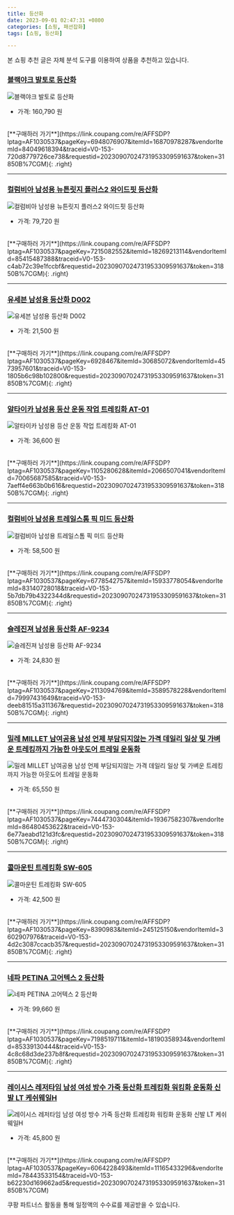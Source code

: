 ```yaml
---
title: 등산화
date: 2023-09-01 02:47:31 +0800
categories: [쇼핑, 패션잡화]
tags: [쇼핑, 등산화]

---
```


본 쇼핑 추천 글은 자체 분석 도구를 이용하여 상품을 추천하고 있습니다.
### [블랙야크 발토로 등산화](https://link.coupang.com/re/AFFSDP?lptag=AF1030537&pageKey=6948076907&itemId=16870978287&vendorItemId=84049618394&traceid=V0-153-720d8779726ce738&requestid=20230907024731953309591637&token=31850B%7CGM)
![블랙야크 발토로 등산화](https://ads-partners.coupang.com/image1/RRXYHzrVE-y5tJ0LRXcu_s5fh8WiNKClUkDpvFiWqqWonoFX6dDTQdyFMxT7fvJze9xa7MpCpS8hnZr5Ow3H9iCbTvo34TkM2tc9Dq81-Tqt4CDgUBR5oZYto-SGefM89Q8esnIV1gKqzzWP_LwhUt8-KzGy8S7nftZ2ivllYcZTzn5UOjQGKI_AKTmBwFr7AFPPquhPTd60i5oPjZiAdJcKmyj-0BYkFlQJCpbnuK7975O0GqmBKNdH7AiX55cOCL6uEuZMVG0SKjs3X5uHJ-Ax)
- 가격: 160,790 원
<br>
[**구매하러 가기**](https://link.coupang.com/re/AFFSDP?lptag=AF1030537&pageKey=6948076907&itemId=16870978287&vendorItemId=84049618394&traceid=V0-153-720d8779726ce738&requestid=20230907024731953309591637&token=31850B%7CGM){: .right}
<br>

---

### [컬럼비아 남성용 뉴튼릿지 플러스2 와이드핏 등산화](https://link.coupang.com/re/AFFSDP?lptag=AF1030537&pageKey=7215082552&itemId=18269213114&vendorItemId=85415487388&traceid=V0-153-c4ab72c39e1fccbf&requestid=20230907024731953309591637&token=31850B%7CGM)
![컬럼비아 남성용 뉴튼릿지 플러스2 와이드핏 등산화](https://ads-partners.coupang.com/image1/w1yzHms5MVy0NbF8w1QJTHxQuDtUggJKIGVTtbk83j-EnqUxe_BzdUcbh6_6SCxgu5wlcKwo_yI88LofRaTexa0IniSS5aAEqj6kBnOvUg1eRDHXtXP5tn20Uurezuh1Bboi62Qn2F-8z9ccJK4VUXeVj2wt46DCThRnmsz-jA5IarHrXEo8A0CwvYxY2l9J4IVspyiVMzJLT5SPmhdqBnE-dcgeW-NC1fnzK2Zldxlm6rqyyW4VPpf9u1MR7zvjdGY_lNxiWSMEwCzPDcqXyw==)
- 가격: 79,720 원
<br>
[**구매하러 가기**](https://link.coupang.com/re/AFFSDP?lptag=AF1030537&pageKey=7215082552&itemId=18269213114&vendorItemId=85415487388&traceid=V0-153-c4ab72c39e1fccbf&requestid=20230907024731953309591637&token=31850B%7CGM){: .right}
<br>

---

### [유세븐 남성용 등산화 D002](https://link.coupang.com/re/AFFSDP?lptag=AF1030537&pageKey=6928467&itemId=30685072&vendorItemId=4573957601&traceid=V0-153-1805b6c98b102800&requestid=20230907024731953309591637&token=31850B%7CGM)
![유세븐 남성용 등산화 D002](https://ads-partners.coupang.com/image1/frxw5XZKLOCmF-QYfljwFwoCteD9soc2IVQfxHGFyh7m594MJHC1WRTg57bv3s2DJ0PAbb_ITMwlSMFnHvYDLJJCstWU3pBdh5TqcVHckChWS0SrkiniqGbV2kmoX6Xy8NLfviZOMH7Nd0QFtQtUxb9prdUrboiRaZ7-yn_4nPikf7G10VlAJ2b8zwtlyByZxrR8Nee5idIPq11VjSrArs93kgAT1Pe73XJW_mQoW4DUy1IqtM6ylHn7lgbAEs0g-eredcCAtlQZ2T8ZKZkG)
- 가격: 21,500 원
<br>
[**구매하러 가기**](https://link.coupang.com/re/AFFSDP?lptag=AF1030537&pageKey=6928467&itemId=30685072&vendorItemId=4573957601&traceid=V0-153-1805b6c98b102800&requestid=20230907024731953309591637&token=31850B%7CGM){: .right}
<br>

---

### [알타이카 남성용 등산 운동 작업 트레킹화 AT-01](https://link.coupang.com/re/AFFSDP?lptag=AF1030537&pageKey=1105280628&itemId=2066507041&vendorItemId=70065687585&traceid=V0-153-7aeff4e663b0b616&requestid=20230907024731953309591637&token=31850B%7CGM)
![알타이카 남성용 등산 운동 작업 트레킹화 AT-01](https://ads-partners.coupang.com/image1/Sbqr9syBE9tjTnmQSa6JDtR8vx7e12kHYexYDazX5nAnVwt0qUvaO9-2WKVjSbLCQy51lW59Mtv_0oXfHU9Ut2Rj_ODEwNFsnY0LGMS1TIaCmneOg_ZRvgK0tgN46kV54VOzeLNWxDQ-LiBDjzleBTPG_ZhqlwgFzdec2xTcCm2YVm9TRK8E2xfKeBN8X6saa5W3oPqytex5zUpqo7Bjn-NdfVJy8TcjLSZPlkSti9JYUFjOwYUVAei6-vbqMNGDaKNpP4cLFK93EF4f48tBg972)
- 가격: 36,600 원
<br>
[**구매하러 가기**](https://link.coupang.com/re/AFFSDP?lptag=AF1030537&pageKey=1105280628&itemId=2066507041&vendorItemId=70065687585&traceid=V0-153-7aeff4e663b0b616&requestid=20230907024731953309591637&token=31850B%7CGM){: .right}
<br>

---

### [컬럼비아 남성용 트레일스톰 픽 미드 등산화](https://link.coupang.com/re/AFFSDP?lptag=AF1030537&pageKey=6778542757&itemId=15933778054&vendorItemId=83140728018&traceid=V0-153-5b7db79b4322344d&requestid=20230907024731953309591637&token=31850B%7CGM)
![컬럼비아 남성용 트레일스톰 픽 미드 등산화](https://ads-partners.coupang.com/image1/gb_dMaljNiwX4cH2gS7KDbVyPyZuso0XRsPxUPsummGOtiUNduumfqtdHKbQlyA4yNOijSZgi3nC3FNF5j2zQjcEqM59WczQ5aDxMz0wlRqkqiZM8PG9S-rkm3B-6ctHUs0avWbNQb8x70V0BGol3TzIoZe6n2ywvtxcaPEe0-WET7pCvwHhqkn2CV5l3Ah2JV2QScr0vpOAG5hne2OMYVoae1MgHuqR8f9oDighmI_GMdQy7BhGUHOmOU_KxaR7s0AGzut8lILEt64pfWf9HQ==)
- 가격: 58,500 원
<br>
[**구매하러 가기**](https://link.coupang.com/re/AFFSDP?lptag=AF1030537&pageKey=6778542757&itemId=15933778054&vendorItemId=83140728018&traceid=V0-153-5b7db79b4322344d&requestid=20230907024731953309591637&token=31850B%7CGM){: .right}
<br>

---

### [슬레진져 남성용 등산화 AF-9234](https://link.coupang.com/re/AFFSDP?lptag=AF1030537&pageKey=2113094769&itemId=3589578228&vendorItemId=79997431649&traceid=V0-153-deeb81515a311367&requestid=20230907024731953309591637&token=31850B%7CGM)
![슬레진져 남성용 등산화 AF-9234](https://ads-partners.coupang.com/image1/jIgzixiUn3QrhfPFjE-WO9m6JgF6JEMJohZzscmf3-PkG_MY6DA9cw8mWYusT5YQ-f6ddAB0FHMz7i5I7h1ET2ZYgIi4be7lsx9U1mJH8vuxetz7TZyM7cqb93jkdZ3fUUljgLJY-piey7eT-99NFYnMwyoXdxKZsXL4a_pGy93Qt1KZ6IqpVLrwxg_E2SR1QrMXcIsBaLOiqqGCKfQixDTmtMdHM8Xdk9UbuudUYIdzyE6T-teye7tWqTsXNLxEek5At5V5-v7jexnlYF2zdKHBnF8G2u2M0QWgzh_rAQ==)
- 가격: 24,830 원
<br>
[**구매하러 가기**](https://link.coupang.com/re/AFFSDP?lptag=AF1030537&pageKey=2113094769&itemId=3589578228&vendorItemId=79997431649&traceid=V0-153-deeb81515a311367&requestid=20230907024731953309591637&token=31850B%7CGM){: .right}
<br>

---

### [밀레 MILLET 남여공용 남성 언제 부담되지않는 가격 데일리 일상 및 가벼운 트레킹까지 가능한 아웃도어 트레일 운동화](https://link.coupang.com/re/AFFSDP?lptag=AF1030537&pageKey=7444730304&itemId=19367582307&vendorItemId=86480453622&traceid=V0-153-6e77aeabd121d3fc&requestid=20230907024731953309591637&token=31850B%7CGM)
![밀레 MILLET 남여공용 남성 언제 부담되지않는 가격 데일리 일상 및 가벼운 트레킹까지 가능한 아웃도어 트레일 운동화](https://ads-partners.coupang.com/image1/FyRBuR9SJ0vsQNcgF4EBnKHhnEHXY78eAsc1zx9BLLK4BNPsP4nOe_gM91b1hEqdGCm4yzrwJSSjh6VOy2DmaBQ5yGmXnNqLwsuGOH9aTuWewCRG2UzHTljl7T_JTyUW_5TbVwhABCgmgJGWoD3qwq1E9s80jNkrnE8j_bamBo1AO3lQizPAv7fwee3iEHRt_2z1zOjrt6kwNuV3dSNba7DshGng05TAMFzzPHC8IrggxvkNZzQvTQoAaGORQ-EvmreS9AtXzkZF48Ej5aZYXTV-OTViHSP3A5R8xLoQsQ==)
- 가격: 65,550 원
<br>
[**구매하러 가기**](https://link.coupang.com/re/AFFSDP?lptag=AF1030537&pageKey=7444730304&itemId=19367582307&vendorItemId=86480453622&traceid=V0-153-6e77aeabd121d3fc&requestid=20230907024731953309591637&token=31850B%7CGM){: .right}
<br>

---

### [콜마운틴 트레킹화 SW-605](https://link.coupang.com/re/AFFSDP?lptag=AF1030537&pageKey=8390983&itemId=245125150&vendorItemId=3602907976&traceid=V0-153-4d2c3087ccacb357&requestid=20230907024731953309591637&token=31850B%7CGM)
![콜마운틴 트레킹화 SW-605](https://ads-partners.coupang.com/image1/cDOwIFh4PkMWjvxicPS8DpMnvt2Xfve1R77bdOxXSqbkcuJWsyTBMNs92cl6i2q_cVhBVLoy5IsZ0a8RtwmqNPLC3red3mTotoUNmRfaMqSKJHvlkuiSGFrsQlTWJ9JrX5pw8fORrm3IOhSO8VaR4xYLpQBzJmzZmoWvtqrDVWefEKVJGK4pu2xiY_BLKvblJmxEB_ARrQXv8ZRv4yKr_rS-RzVf-Vsv4RnREJzhjxL0QUFE1ZPpV19YlHJnDBePop5BUjajgeev6axkXVMMxaeUa88j06_lKdbhG6cEug==)
- 가격: 42,500 원
<br>
[**구매하러 가기**](https://link.coupang.com/re/AFFSDP?lptag=AF1030537&pageKey=8390983&itemId=245125150&vendorItemId=3602907976&traceid=V0-153-4d2c3087ccacb357&requestid=20230907024731953309591637&token=31850B%7CGM){: .right}
<br>

---

### [네파 PETINA 고어텍스 2 등산화](https://link.coupang.com/re/AFFSDP?lptag=AF1030537&pageKey=7198519711&itemId=18190358934&vendorItemId=85339130444&traceid=V0-153-4c8c68d3de237b8f&requestid=20230907024731953309591637&token=31850B%7CGM)
![네파 PETINA 고어텍스 2 등산화](https://ads-partners.coupang.com/image1/9FkL9n1UVT2nsLhS9LPI8-nbDpjGcZ45xbokqZX9nrOLf7onscixEcsWJ9xAS__ph7SztnBF1jZhrPwIcRt2INEHSiXsUdDLwyCC9Nt-ZEx8QsdiA8gER-aFWCRL2TujUKxsU9Z4bInHx3DZDXqiK7iQBGMAGbRFiq4oSOBwfNRdc3RkUsd8Q9PVn9XMV2tAK8OWiEk7OJBdSZmhvQxaqwlE0KB0RiIUXmMvq8_pcfp9jwrAml5fUoCjoq2EhyLqxUV38xlDqAE=)
- 가격: 99,660 원
<br>
[**구매하러 가기**](https://link.coupang.com/re/AFFSDP?lptag=AF1030537&pageKey=7198519711&itemId=18190358934&vendorItemId=85339130444&traceid=V0-153-4c8c68d3de237b8f&requestid=20230907024731953309591637&token=31850B%7CGM){: .right}
<br>

---

### [레이시스 레저타임 남성 여성 방수 가죽 등산화 트레킹화 워킹화 운동화 신발 LT 케쉬웨일H](https://link.coupang.com/re/AFFSDP?lptag=AF1030537&pageKey=6064228493&itemId=11165433296&vendorItemId=78443533154&traceid=V0-153-b62230d169662ad5&requestid=20230907024731953309591637&token=31850B%7CGM)
![레이시스 레저타임 남성 여성 방수 가죽 등산화 트레킹화 워킹화 운동화 신발 LT 케쉬웨일H](https://ads-partners.coupang.com/image1/9ZUC0H-zOdZSg1Jm9YqRVVrspjAFMI_IAnw0bs7ESfQvSzuvm41x8QIFysTTx4qhehisiIzT0yDdEWX72Nx6p9yyMWD_9vvrrVFh6Zuob7ui9zD4UsTLu4gsZuULSeGueSbT96z5XVv2ZeVOaYwWguH5ujd34squHQWFKNbO9mioVp2Ki7HhLuTWZQW_ud6uzw40sHIlPLRckXJr-h3M58Ke0lJ0wxMbPrqXtRV4314pxTm_xLzGSYxhqCh_7Dm-uIqP_CAefG_Hw0o8rCKGLiIyLa27Uy5S2qaqpL3sRJU=)
- 가격: 45,800 원
<br>
[**구매하러 가기**](https://link.coupang.com/re/AFFSDP?lptag=AF1030537&pageKey=6064228493&itemId=11165433296&vendorItemId=78443533154&traceid=V0-153-b62230d169662ad5&requestid=20230907024731953309591637&token=31850B%7CGM)


쿠팡 파트너스 활동을 통해 일정액의 수수료를 제공받을 수 있습니다.

